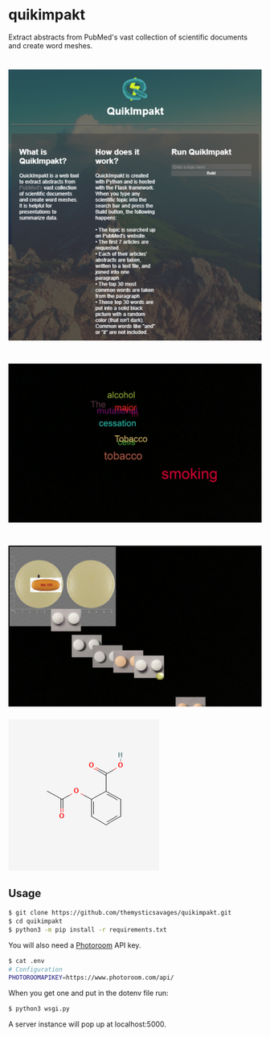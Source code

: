 # quikimpakt
Extract abstracts from PubMed's vast collection of scientific documents and create word meshes.

![img](https://raw.githubusercontent.com/ajskateboarder/stuff/main/site.png)
==
![img](https://raw.githubusercontent.com/ajskateboarder/stuff/main/photo.png)
==
![img](https://raw.githubusercontent.com/ajskateboarder/stuff/main/drugcloud.png)
==
![img](https://raw.githubusercontent.com/ajskateboarder/stuff/main/structure.png)

## Usage
```bash
$ git clone https://github.com/themysticsavages/quikimpakt.git
$ cd quikimpakt
$ python3 -m pip install -r requirements.txt
```
You will also need a [Photoroom](https://photoroom.com/api) API key.
```bash
$ cat .env
# Configuration
PHOTOROOMAPIKEY=https://www.photoroom.com/api/
```
When you get one and put in the dotenv file run:
```bash
$ python3 wsgi.py
```
A server instance will pop up at localhost:5000.
